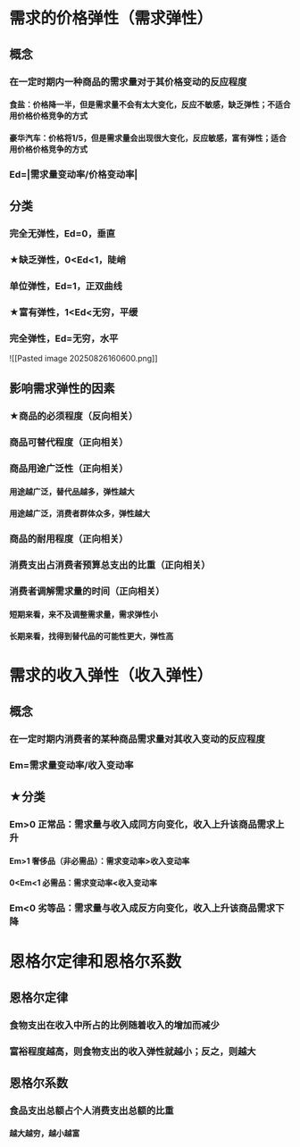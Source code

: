# 需求的价格弹性（需求弹性）
## 概念
### 在一定时期内一种商品的需求量对于其价格变动的反应程度
#### 食盐：价格降一半，但是需求量不会有太大变化，反应不敏感，缺乏弹性；不适合用价格价格竞争的方式
#### 豪华汽车：价格将1/5，但是需求量会出现很大变化，反应敏感，富有弹性；适合用价格价格竞争的方式
### Ed=|需求量变动率/价格变动率|
## 分类
### 完全无弹性，Ed=0，垂直
### ★缺乏弹性，0<Ed<1，陡峭
### 单位弹性，Ed=1，正双曲线
### ★富有弹性，1<Ed<无穷，平缓
### 完全弹性，Ed=无穷，水平
![[Pasted image 20250826160600.png]]
## 影响需求弹性的因素
### ★商品的必须程度（反向相关）
### 商品可替代程度（正向相关）
### 商品用途广泛性（正向相关）
#### 用途越广泛，替代品越多，弹性越大
#### 用途越广泛，消费者群体众多，弹性越大
### 商品的耐用程度（正向相关）
### 消费支出占消费者预算总支出的比重（正向相关）
### 消费者调解需求量的时间（正向相关）
#### 短期来看，来不及调整需求量，需求弹性小
#### 长期来看，找得到替代品的可能性更大，弹性高
# 需求的收入弹性（收入弹性）
## 概念
### 在一定时期内消费者的某种商品需求量对其收入变动的反应程度
### Em=需求量变动率/收入变动率
## ★分类
### Em>0 正常品：需求量与收入成同方向变化，收入上升该商品需求上升
#### Em>1 奢侈品（非必需品）：需求变动率>收入变动率
#### 0<Em<1 必需品：需求变动率<收入变动率
### Em<0 劣等品：需求量与收入成反方向变化，收入上升该商品需求下降
# 恩格尔定律和恩格尔系数
## 恩格尔定律
### 食物支出在收入中所占的比例随着收入的增加而减少
### 富裕程度越高，则食物支出的收入弹性就越小；反之，则越大
## 恩格尔系数
### 食品支出总额占个人消费支出总额的比重
#### 越大越穷，越小越富